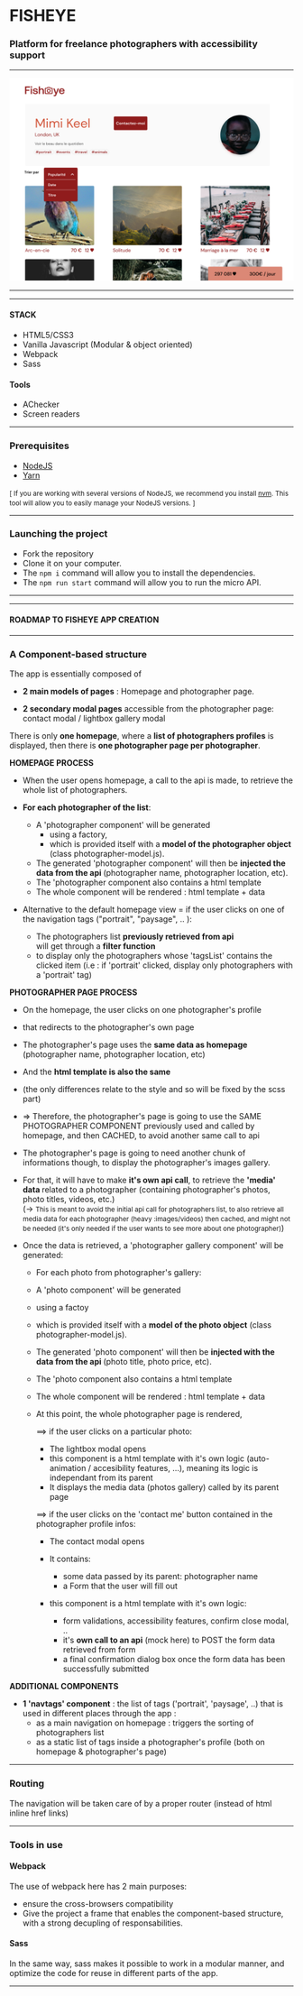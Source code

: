 # FISHEYE
### Platform for freelance photographers with accessibility support
---



<p align="center">
    <img width="600px" src="./src/assets/screens/fisheye_photographer-page.png" width="800" alt="app screenshot">
</p>

---

---
#### STACK
- HTML5/CSS3
- Vanilla Javascript (Modular & object oriented)
- Webpack
- Sass

#### Tools
- AChecker
- Screen readers


----


### Prerequisites

- [NodeJS](https://nodejs.org/en/)
- [Yarn](https://yarnpkg.com/)

<small>[ If you are working with several versions of NodeJS, we recommend you install [nvm](https://github.com/nvm-sh/nvm). This tool will allow you to easily manage your NodeJS versions. ]</small>

----
### Launching the project
- Fork the repository
- Clone it on your computer.
- The `npm i` command will allow you to install the dependencies.
- The `npm run start` command will allow you to run the micro API.
----
----
#### ROADMAP TO FISHEYE APP CREATION
----

### <b>A Component-based structure</b>

The app is essentially composed of 
- <b>2 main models of pages</b> : 
Homepage and photographer page.<br>

- <b>2 secondary modal pages</b> accessible from the photographer page:
contact modal / lightbox gallery modal


There is only  <b>one homepage</b>, where a <b>list of photographers profiles</b> is displayed,
then there is <b>one photographer page per photographer</b>.

<b>HOMEPAGE PROCESS</b>

- When the user opens homepage, a call to the api is made, to retrieve the whole list of photographers.
- <b>For each photographer of the list</b>:
    - A 'photographer component' will be generated 
         - using a factory,
        - which is provided itself with a <b>model of the photographer object</b> (class photographer-model.js).
    - The generated 'photographer component' will then be <b>injected the data from the api </b>(photographer name, photographer location, etc).
    - The 'photographer component also contains a html template
    - The whole component will be rendered : html template + data

- Alternative to the default homepage view = if the user clicks on one of the navigation tags ("portrait", "paysage", .. ):
    - The photographers list <b>previously retrieved from api</b><br>
    will get through a <b>filter function</b>
    - to display only the photographers whose 'tagsList' contains the clicked item (i.e : if 'portrait' clicked, display only photographers with a 'portrait' tag)



<b>PHOTOGRAPHER PAGE PROCESS</b>
- On the homepage, the user clicks on one photographer's profile
- that redirects to the photographer's own page
- The photographer's page uses the <b>same data as homepage</b> (photographer name, photographer location, etc)
- And the <b>html template is also the same</b> 
- (the only differences relate to the style and so will be fixed by the scss part)

- => Therefore, the photographer's page is going to use the SAME PHOTOGRAPHER COMPONENT previously used and called by homepage, and then CACHED, to avoid another same call to api

- The photographer's page is going to need another chunk of informations though, 
    to display the photographer's images gallery.

- For that, it will have to make <b>it's own api call</b>, to retrieve the <b>'media' data </b>related to a photographer (containing photographer's photos, photo titles, videos, etc.) <br>
(-> <small>This is meant to avoid the initial api call for photographers list, to also retrieve all media data for each photographer (heavy :images/videos) then cached, and might not be needed (it's only needed if the user wants to see more about one photographer)</small>)

- Once the data is retrieved, a 'photographer gallery component' will be generated:
    - For each photo from photographer's gallery:
    - A 'photo component' will be generated
    - using a factoy
    - which is provided itself with a <b>model of the photo object</b> (class photographer-model.js).
     - The generated 'photo component' will then be <b>injected with the data from the api </b>(photo title, photo price, etc).
    - The 'photo component also contains a html template

    - The whole component will be rendered : html template + data
 
    - At this point, the whole photographer page is rendered,<br>

        ==> if the user clicks on a particular photo:

        - The lightbox modal opens
        - this component is a html template with it's own logic (auto-animation / accesibility features, ...), meaning its logic is independant from its parent
        - It displays the media data (photos gallery) called by its parent page  
    
        ==> if the user clicks on the 'contact me' button contained in the photographer profile infos:

        - The contact modal opens
        - It contains:  
            - some data passed by its parent: photographer name
            - a Form that the user will fill out

        - this component is a html template with it's own logic:
            - form validations, accessibility features, confirm close modal, ..  
            - it's <b>own call to an api</b> (mock here) to POST the form data retrieved from form
            - a final confirmation dialog box once the form data has been successfully submitted

<b>ADDITIONAL COMPONENTS</b>
- <b>1 'navtags' component</b> : the list of tags ('portrait', 'paysage', ..) that is used in different places through the app :
    - as a main navigation on homepage : triggers the sorting of photographers list
    - as a static list of tags inside a photographer's profile (both on homepage & photographer's page)


---

### <b>Routing</b>
The navigation will be taken care of by a proper router (instead of html inline href links)

---

### <b>Tools in use</b>

#### Webpack
The use of webpack here has 2 main purposes: 
 - ensure the cross-browsers compatibility
 - Give the project a frame that enables the component-based structure, with a strong decupling of responsabilities.

#### Sass
 In the same way, sass makes it possible to work in a modular manner, and optimize the code for reuse in different parts of the app.

 ---


